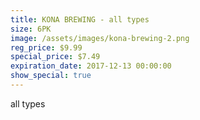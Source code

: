```yaml
---
title: KONA BREWING - all types
size: 6PK
image: /assets/images/kona-brewing-2.png
reg_price: $9.99
special_price: $7.49
expiration_date: 2017-12-13 00:00:00
show_special: true
---
```



all types